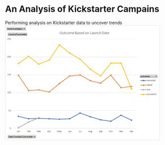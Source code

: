 # An Analysis of Kickstarter Campains
Performing analysis on Kickstarter data to uncover trends
![Outcome_Based_On_Launch_Date.png](./Outcome_Based_On_Launch_Date.png)
